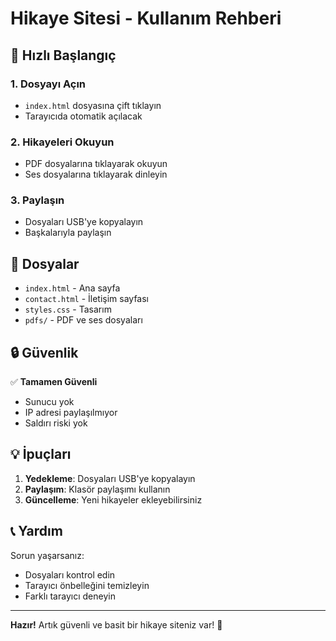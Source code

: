 # Hikaye Sitesi - Kullanım Rehberi

## 🎯 **Hızlı Başlangıç**

### 1. **Dosyayı Açın**
- `index.html` dosyasına çift tıklayın
- Tarayıcıda otomatik açılacak

### 2. **Hikayeleri Okuyun**
- PDF dosyalarına tıklayarak okuyun
- Ses dosyalarına tıklayarak dinleyin

### 3. **Paylaşın**
- Dosyaları USB'ye kopyalayın
- Başkalarıyla paylaşın

## 📁 **Dosyalar**

- `index.html` - Ana sayfa
- `contact.html` - İletişim sayfası
- `styles.css` - Tasarım
- `pdfs/` - PDF ve ses dosyaları

## 🔒 **Güvenlik**

✅ **Tamamen Güvenli**
- Sunucu yok
- IP adresi paylaşılmıyor
- Saldırı riski yok

## 💡 **İpuçları**

1. **Yedekleme**: Dosyaları USB'ye kopyalayın
2. **Paylaşım**: Klasör paylaşımı kullanın
3. **Güncelleme**: Yeni hikayeler ekleyebilirsiniz

## 📞 **Yardım**

Sorun yaşarsanız:
- Dosyaları kontrol edin
- Tarayıcı önbelleğini temizleyin
- Farklı tarayıcı deneyin

---

**Hazır!** Artık güvenli ve basit bir hikaye siteniz var! 🎉 